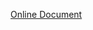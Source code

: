 [Online Document](https://docs.google.com/spreadsheets/d/1_Wa6PzMHxkqqhsXeU3XN728fLLGO9CPbRYwTZc_-1yg/edit?usp=sharing)